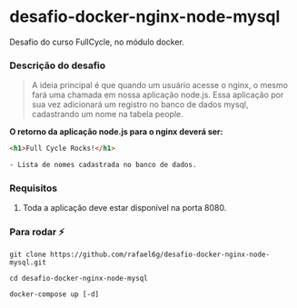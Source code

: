 # desafio-docker-nginx-node-mysql
Desafio do curso FullCycle, no módulo docker.

### Descrição do desafio
> A ideia principal é que quando um usuário acesse o nginx, o mesmo fará uma chamada em nossa aplicação node.js. Essa aplicação por sua vez adicionará um registro no banco de dados mysql, cadastrando um nome na tabela people.

__O retorno da aplicação node.js para o nginx deverá ser:__
```html
<h1>Full Cycle Rocks!</h1>

- Lista de nomes cadastrada no banco de dados.
```

### Requisitos
1. Toda a aplicação deve estar disponível na porta 8080.

  
### Para rodar :zap:
```
git clone https://github.com/rafael6g/desafio-docker-nginx-node-mysql.git

cd desafio-docker-nginx-node-mysql

docker-compose up [-d]
```
<br/>
<br/>